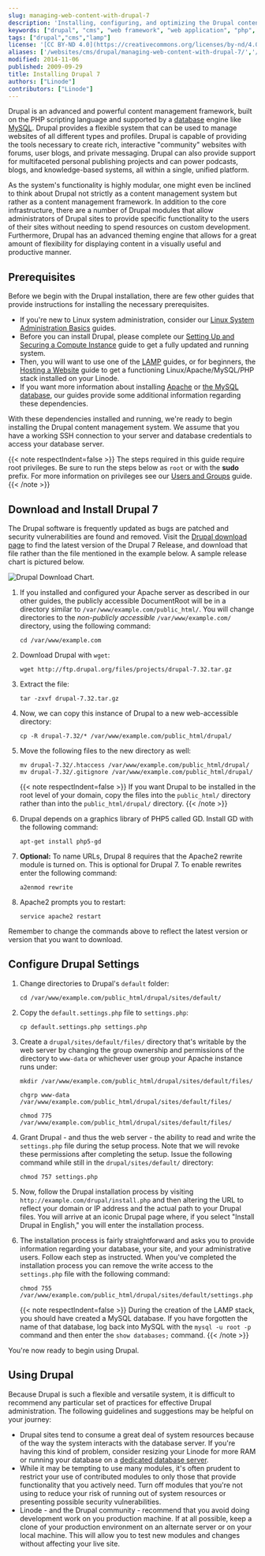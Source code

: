 ```yaml
---
slug: managing-web-content-with-drupal-7
description: 'Installing, configuring, and optimizing the Drupal content management framework on your Linode.'
keywords: ["drupal", "cms", "web framework", "web application", "php", "content management system", "content management framework"]
tags: ["drupal","cms","lamp"]
license: '[CC BY-ND 4.0](https://creativecommons.org/licenses/by-nd/4.0)'
aliases: ['/websites/cms/drupal/managing-web-content-with-drupal-7/','/websites/cms/managing-web-content-with-drupal-7/']
modified: 2014-11-06
published: 2009-09-29
title: Installing Drupal 7
authors: ["Linode"]
contributors: ["Linode"]
---
```


Drupal is an advanced and powerful content management framework, built on the PHP scripting language and supported by a [database](/docs/databases/) engine like [MySQL](/docs/databases/mysql/). Drupal provides a flexible system that can be used to manage websites of all different types and profiles. Drupal is capable of providing the tools necessary to create rich, interactive "community" websites with forums, user blogs, and private messaging. Drupal can also provide support for multifaceted personal publishing projects and can power podcasts, blogs, and knowledge-based systems, all within a single, unified platform.

As the system's functionality is highly modular, one might even be inclined to think about Drupal not strictly as a content management system but rather as a content management framework. In addition to the core infrastructure, there are a number of Drupal modules that allow administrators of Drupal sites to provide specific functionality to the users of their sites without needing to spend resources on custom development. Furthermore, Drupal has an advanced theming engine that allows for a great amount of flexibility for displaying content in a visually useful and productive manner.

## Prerequisites

Before we begin with the Drupal installation, there are few other guides that provide instructions for installing the necessary prerequisites.

- If you're new to Linux system administration, consider our [Linux System Administration Basics](/docs/guides/linux-system-administration-basics/) guides.
- Before you can install Drupal, please complete our [Setting Up and Securing a Compute Instance](/docs/products/compute/compute-instances/guides/set-up-and-secure/) guide to get a fully updated and running system.
- Then, you will want to use one of the [LAMP](/docs/web-servers/lamp/) guides, or for beginners, the [Hosting a Website](/docs/guides/hosting-a-website-ubuntu-18-04/) guide to get a functioning Linux/Apache/MySQL/PHP stack installed on your Linode.
- If you want more information about installing [Apache](/docs/web-servers/apache/) or [the MySQL database](/docs/databases/mysql/), our guides provide some additional information regarding these dependencies.

With these dependencies installed and running, we're ready to begin installing the Drupal content management system. We assume that you have a working SSH connection to your server and database credentials to access your database server.

{{< note respectIndent=false >}}
The steps required in this guide require root privileges. Be sure to run the steps below as ``root`` or with the **sudo** prefix. For more information on privileges see our [Users and Groups](/docs/guides/linux-users-and-groups/) guide.
{{< /note >}}

## Download and Install Drupal 7

The Drupal software is frequently updated as bugs are patched and security vulnerabilities are found and removed. Visit the [Drupal download page](http://drupal.org/project/drupal) to find the latest version of the Drupal 7 Release, and download that file rather than the file mentioned in the example below. A sample release chart is pictured below.

![Drupal Download Chart.](drupal-download-7.png)

1.  If you installed and configured your Apache server as described in our other guides, the publicly accessible DocumentRoot will be in a directory similar to `/var/www/example.com/public_html/`. You will change directories to the *non-publicly accessible* `/var/www/example.com/` directory, using the following command:

    ```command
    cd /var/www/example.com
    ```

2.  Download Drupal with `wget`:

    ```command
    wget http://ftp.drupal.org/files/projects/drupal-7.32.tar.gz
    ```

3.  Extract the file:

    ```command
    tar -zxvf drupal-7.32.tar.gz
    ```

4.  Now, we can copy this instance of Drupal to a new web-accessible directory:

    ```command
    cp -R drupal-7.32/* /var/www/example.com/public_html/drupal/
    ```

5. Move the following files to the new directory as well:

    ```command
    mv drupal-7.32/.htaccess /var/www/example.com/public_html/drupal/
    mv drupal-7.32/.gitignore /var/www/example.com/public_html/drupal/
    ```

    {{< note respectIndent=false >}}
If you want Drupal to be installed in the root level of your domain, copy the files into the `public_html/` directory rather than into the `public_html/drupal/` directory.
{{< /note >}}

6. Drupal depends on a graphics library of PHP5 called GD. Install GD with the following command:

    ```command
    apt-get install php5-gd
    ```

7. **Optional:** To name URLs, Drupal 8 requires that the Apache2 rewrite module is turned on. This is optional for Drupal 7. To enable rewrites enter the following command:

    ```command
    a2enmod rewrite
    ```

8. Apache2 prompts you to restart:

    ```command
    service apache2 restart
    ```

Remember to change the commands above to reflect the latest version or version that you want to download.

## Configure Drupal Settings

1.  Change directories to Drupal's `default` folder:

    ```command
    cd /var/www/example.com/public_html/drupal/sites/default/
    ```

2. Copy the `default.settings.php` file to `settings.php`:

    ```command
    cp default.settings.php settings.php
    ```

3.  Create a `drupal/sites/default/files/` directory that's writable by the web server by changing the group ownership and permissions of the directory to `www-data` or whichever user group your Apache instance runs under:

    ```command
    mkdir /var/www/example.com/public_html/drupal/sites/default/files/

    chgrp www-data /var/www/example.com/public_html/drupal/sites/default/files/

    chmod 775 /var/www/example.com/public_html/drupal/sites/default/files/
    ```

4.  Grant Drupal - and thus the web server - the ability to read and write the `settings.php` file during the setup process. Note that we will revoke these permissions after completing the setup. Issue the following command while still in the `drupal/sites/default/` directory:

    ```command
    chmod 757 settings.php
    ```

5.  Now, follow the Drupal installation process by visiting `http://example.com/drupal/install.php` and then altering the URL to reflect your domain or IP address and the actual path to your Drupal files. You will arrive at an iconic Drupal page where, if you select "Install Drupal in English," you will enter the installation process.


6.  The installation process is fairly straightforward and asks you to provide information regarding your database, your site, and your administrative users. Follow each step as instructed. When you've completed the installation process you can remove the write access to the `settings.php` file with the following command:

    ```command
    chmod 755 /var/www/example.com/public_html/drupal/sites/default/settings.php
    ```

    {{< note respectIndent=false >}}
During the creation of the LAMP stack, you should have created a MySQL database. If you have forgotten the name of that database, log back into MySQL with the `mysql -u root -p` command and then enter the `show databases;` command.
{{< /note >}}

You're now ready to begin using Drupal.

## Using Drupal


Because Drupal is such a flexible and versatile system, it is difficult to recommend any particular set of practices for effective Drupal administration. The following guidelines and suggestions may be helpful on your journey:

-   Drupal sites tend to consume a great deal of system resources because of the way the system interacts with the database server. If you're having this kind of problem, consider resizing your Linode for more RAM or running your database on a [dedicated database server](/docs/guides/how-to-install-mysql-on-debian-7/).
-   While it may be tempting to use many modules, it's often prudent to restrict your use of contributed modules to only those that provide functionality that you actively need. Turn off modules that you're not using to reduce your risk of running out of system resources or presenting possible security vulnerabilities.
-   Linode - and the Drupal community - recommend that you avoid doing development work on you production machine. If at all possible, keep a clone of your production environment on an alternate server or on your local machine. This will allow you to test new modules and changes without affecting your live site.



